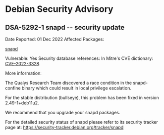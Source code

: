 
Debian Security Advisory
========================


DSA-5292-1 snapd -- security update
-----------------------------------



Date Reported:
01 Dec 2022
Affected Packages:

[snapd](https://packages.debian.org/src:snapd)

Vulnerable:
Yes
Security database references:
In Mitre's CVE dictionary: [CVE-2022-3328](https://security-tracker.debian.org/tracker/CVE-2022-3328).  

More information:

The Qualys Research Team discovered a race condition in the snapd-confine
binary which could result in local privilege escalation.


For the stable distribution (bullseye), this problem has been fixed in
version 2.49-1+deb11u2.


We recommend that you upgrade your snapd packages.


For the detailed security status of snapd please refer to
its security tracker page at:
<https://security-tracker.debian.org/tracker/snapd>





